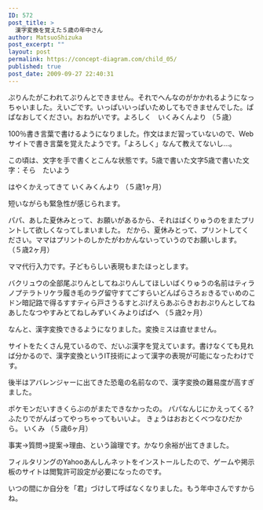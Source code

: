 ```yaml
---
ID: 572
post_title: >
  漢字変換を覚えた５歳の年中さん
author: MatsuoShizuka
post_excerpt: ""
layout: post
permalink: https://concept-diagram.com/child_05/
published: true
post_date: 2009-09-27 22:40:31
---
```

ぷりんたがこわれてぷりんとできません。それでへんなのがかかれるようになっちゃいました。えいごです。いっぱいいっぱいためしてもできませんでした。ぱぱなおしてください。おねがいです。よろしく　いくみくんより
（５歳）

100％書き言葉で書けるようになりました。作文はまだ習っていないので、Webサイトで書き言葉を覚えたようです。「よろしく」なんて教えてないし...。

この頃は、文字を手で書くとこんな状態です。5歳で書いた文字5歳で書いた文字：そら　たいよう

はやくかえってきて
いくみくんより
（５歳1ヶ月）

短いながらも緊急性が感じられます。

パパ、あした夏休みとって、お願いがあるから、それはばくりゅうのをまたプリントして欲しくなってしまいました。
だから、夏休みとって、プリントしてください。ママはプリントのしかたがわかんないっていうのでお願いします。
（５歳2ヶ月）

ママ代行入力です。子どもらしい表現もまたほっとします。

バクリュウの全部尾ぷりんとしてねぷりんしてほしいばくりゅうの名前はティラノプテラトリケラ履き毛のラグ留守すてごすらいどんぱらさろぉきるでぃめのこ
ドン暗記路で得るすすティら戸さうるすとぷげえらあぶらきおおぷりんとしてね
あしたなつやすみとてねしみずいくみよりぱぱへ
（５歳2ヶ月）

なんと、漢字変換できるようになりました。変換ミスは直せません。

サイトをたくさん見ているので、だいぶ漢字を覚えています。書けなくても見れば分かるので、漢字変換というIT技術によって漢字の表現が可能になったわけです。

後半はアバレンジャーに出てきた恐竜の名前なので、漢字変換の難易度が高すぎました。

ポケモンだいすきくらぶのがまたできなかったの。
パパなんじにかえってくる?
ふたりでがんばってやっちゃってもいいよ。
きょうはおおとくべつなひだから。
いくみ
（５歳6ヶ月）

事実→質問→提案→理由、という論理です。かなり余裕が出てきました。

フィルタリングのYahooあんしんネットをインストールしたので、ゲームや掲示板のサイトは閲覧許可設定が必要になったのです。

いつの間にか自分を「君」づけして呼ばなくなりました。もう年中さんですからね。